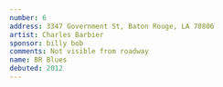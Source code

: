 ```yaml
---
number: 6
address: 3347 Government St, Baton Rouge, LA 70806
artist: Charles Barbier
sponsor: billy bob
comments: Not visible from roadway
name: BR Blues
debuted: 2012
---
```

